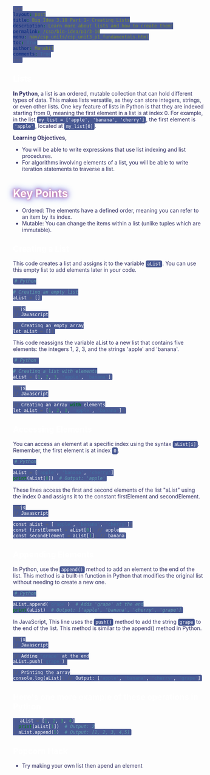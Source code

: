 ```yaml
---
layout: post
title: Big Idea 3.10 Part 1- Creating Lists
description: Learn more about lists and how to create them!
permalink: /csp/big-idea/p1/3-10
menu: nav/csp_units/csp_unit3_p1_fundamentals.html
toc: True
author: Manahil
comments: True
---
```


<style>
 h1 {
   animation: glow 1s ease-in-out infinite alternate;
 }
</style>


<style>
@keyframes glow {
 from {
   text-shadow: 0 0 5px #e3768a, 0 0 10px #ae76e3, 0 0 15px #7d76e3, 0 0 20px #6385cf;
 }
 to {
   text-shadow: 0 0 20px #6385cf, 0 0 30px #7d76e3, 0 0 40px #ae76e3, 0 0 50px #e3768a;
 }
}
</style>




<style>
:root {
   --light-pink: #e0b4d4;
   --medium-pink: #4a5a94;
   --dark-pink: #302e63;
   --accent-pink: #ff75ba;
   --background-pink: #ffe6f0;
}


body {
   color: var(--dark-pink) !important;
}


article {
   background-color: var(--light-pink) !important;
   color: var(--dark-pink) !important;
   border: 2px solid var(--medium-pink) !important;
   padding: 20px !important;
   border-radius: 8px !important;
}


a {
   color: var(--accent-pink) !important;
}


a:hover {
   color: var(--light-pink) !important;
}


h1, h2, h3, h4 {
   color: white !important;
}


blockquote {
   background-color: #272726 !important;
   color: var(--dark-pink) !important;
   padding: 10px 20px !important;
   margin: 10px 0 !important;
   border-radius: 4px !important;
}


code {
   background-color: var(--medium-pink) !important;
   color: white !important;
   padding: 2px 4px !important;
   border-radius: 4px !important;
}


table td {
   background-color: var(--dark-pink) !important;
}
</style>

## Lists

**In Python**, a list is an ordered, mutable collection that can hold different types of data. This makes lists versatile, as they can store integers, strings, or even other lists. One key feature of lists in Python is that they are indexed starting from 0, meaning the first element in a list is at index 0. For example, in the list `my_list = ['apple', 'banana', 'cherry']`, the first element is `'apple'`, located at `my_list[0]`.

**Learning Objectives,** 
- You will be able to write expressions that use list indexing and list procedures. 
- For algorithms involving elements of a list, you will be able to write iteration statements to traverse a list. 

# Key Points
- Ordered: The elements have a defined order, meaning you can refer to an item by its index.
- Mutable: You can change the items within a list (unlike tuples which are immutable).

## Creating a List
This code creates a list and assigns it to the variable `aList`. You can use this empty list to add elements later in your code.


```python
# Python

# Creating an empty list
aList = []
```


```python
%%js
// Javascript

// Creating an empty array
let aList = [];
```

This code reassigns the variable aList to a new list that contains five elements: the integers 1, 2, 3, and the strings 'apple' and 'banana'.


```python
# Python 

# Creating a list with elements
aList = [1, 2, 3, 'apple', 'banana']
```


```python
%%js
// Javascript

// Creating an array with elements
let aList = [1, 2, 3, 'apple', 'banana'];
```

## Accessing Elements
You can access an element at a specific index using the syntax `aList[i]`. Remember, the first element is at index `0`.


```python
# Python

aList = ['apple', 'banana', 'cherry']
print(aList[0])  # Output: 'apple'
```

These lines access the first and second elements of the list "aList" using the index 0 and assigns it to the constant firstElement and secondElement.


```python
%%js
// Javascript

const aList = ['apple', 'banana', 'cherry'];
const firstElement = aList[0]; // apple
const secondElement = aList[1]; // banana
```

## Appending Elements
In Python, use the `append()` method to add an element to the end of the list. This method is a built-in function in Python that modifies the original list without needing to create a new one.



```python
# Python

aList.append('grape')  # Adds 'grape' at the end
print(aList)  # Output: ['apple', 'banana', 'cherry', 'grape']
```

In JavaScript, This line uses the `push()` method to add the string `grape` to the end of the list. This method is similar to the append() method in Python.


```python
%%js
// Javascript

// Adding 'grape' at the end
aList.push('grape');

// Printing the array
console.log(aList); // Output: ['apple', 'banana', 'cherry', 'grape']
```

## Here's one more example of these operations in Python


```python
- aList = [1, 2, 3, 4]
- print(aList[1])  # Output: 2
- aList.append(5)  # Output: [1, 2, 3, 4,5]
```

## Popcorn Hack
- Try making your own list then apend an element

